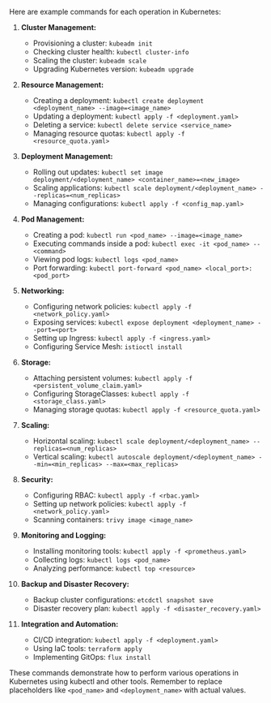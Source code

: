 Here are example commands for each operation in Kubernetes:

1. **Cluster Management:**
   - Provisioning a cluster: `kubeadm init`
   - Checking cluster health: `kubectl cluster-info`
   - Scaling the cluster: `kubeadm scale`
   - Upgrading Kubernetes version: `kubeadm upgrade`

2. **Resource Management:**
   - Creating a deployment: `kubectl create deployment <deployment_name> --image=<image_name>`
   - Updating a deployment: `kubectl apply -f <deployment.yaml>`
   - Deleting a service: `kubectl delete service <service_name>`
   - Managing resource quotas: `kubectl apply -f <resource_quota.yaml>`

3. **Deployment Management:**
   - Rolling out updates: `kubectl set image deployment/<deployment_name> <container_name>=<new_image>`
   - Scaling applications: `kubectl scale deployment/<deployment_name> --replicas=<num_replicas>`
   - Managing configurations: `kubectl apply -f <config_map.yaml>`

4. **Pod Management:**
   - Creating a pod: `kubectl run <pod_name> --image=<image_name>`
   - Executing commands inside a pod: `kubectl exec -it <pod_name> -- <command>`
   - Viewing pod logs: `kubectl logs <pod_name>`
   - Port forwarding: `kubectl port-forward <pod_name> <local_port>:<pod_port>`

5. **Networking:**
   - Configuring network policies: `kubectl apply -f <network_policy.yaml>`
   - Exposing services: `kubectl expose deployment <deployment_name> --port=<port>`
   - Setting up Ingress: `kubectl apply -f <ingress.yaml>`
   - Configuring Service Mesh: `istioctl install`

6. **Storage:**
   - Attaching persistent volumes: `kubectl apply -f <persistent_volume_claim.yaml>`
   - Configuring StorageClasses: `kubectl apply -f <storage_class.yaml>`
   - Managing storage quotas: `kubectl apply -f <resource_quota.yaml>`

7. **Scaling:**
   - Horizontal scaling: `kubectl scale deployment/<deployment_name> --replicas=<num_replicas>`
   - Vertical scaling: `kubectl autoscale deployment/<deployment_name> --min=<min_replicas> --max=<max_replicas>`

8. **Security:**
   - Configuring RBAC: `kubectl apply -f <rbac.yaml>`
   - Setting up network policies: `kubectl apply -f <network_policy.yaml>`
   - Scanning containers: `trivy image <image_name>`

9. **Monitoring and Logging:**
   - Installing monitoring tools: `kubectl apply -f <prometheus.yaml>`
   - Collecting logs: `kubectl logs <pod_name>`
   - Analyzing performance: `kubectl top <resource>`

10. **Backup and Disaster Recovery:**
    - Backup cluster configurations: `etcdctl snapshot save`
    - Disaster recovery plan: `kubectl apply -f <disaster_recovery.yaml>`

11. **Integration and Automation:**
    - CI/CD integration: `kubectl apply -f <deployment.yaml>`
    - Using IaC tools: `terraform apply`
    - Implementing GitOps: `flux install`

These commands demonstrate how to perform various operations in Kubernetes using kubectl and other tools. Remember to replace placeholders like `<pod_name>` and `<deployment_name>` with actual values.
